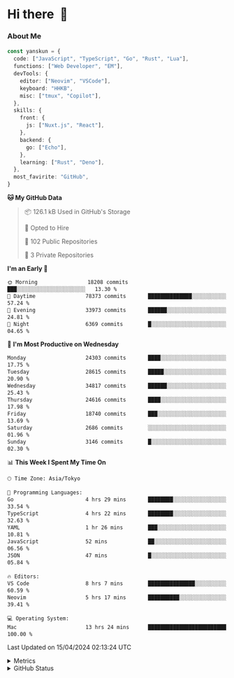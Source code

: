 # Hi there&nbsp; :wave:

### About Me

```ts
const yanskun = {
  code: ["JavaScript", "TypeScript", "Go", "Rust", "Lua"],
  functions: ["Web Developer", "EM"],
  devTools: {
    editor: ["Neovim", "VSCode"],
    keyboard: "HHKB",
    misc: ["tmux", "Copilot"],
  },
  skills: {
    front: {
      js: ["Nuxt.js", "React"],
    },
    backend: {
      go: ["Echo"],
    },
    learning: ["Rust", "Deno"],
  },
  most_favirite: "GitHub",
}
```

<!--START_SECTION:waka-->
**🐱 My GitHub Data** 

> 📦 126.1 kB Used in GitHub's Storage 
 > 
> 💼 Opted to Hire
 > 
> 📜 102 Public Repositories 
 > 
> 🔑 3 Private Repositories 
 > 
**I'm an Early 🐤** 

```text
🌞 Morning                18208 commits       ███░░░░░░░░░░░░░░░░░░░░░░   13.30 % 
🌆 Daytime                78373 commits       ██████████████░░░░░░░░░░░   57.24 % 
🌃 Evening                33973 commits       ██████░░░░░░░░░░░░░░░░░░░   24.81 % 
🌙 Night                  6369 commits        █░░░░░░░░░░░░░░░░░░░░░░░░   04.65 % 
```
📅 **I'm Most Productive on Wednesday** 

```text
Monday                   24303 commits       ████░░░░░░░░░░░░░░░░░░░░░   17.75 % 
Tuesday                  28615 commits       █████░░░░░░░░░░░░░░░░░░░░   20.90 % 
Wednesday                34817 commits       ██████░░░░░░░░░░░░░░░░░░░   25.43 % 
Thursday                 24616 commits       ████░░░░░░░░░░░░░░░░░░░░░   17.98 % 
Friday                   18740 commits       ███░░░░░░░░░░░░░░░░░░░░░░   13.69 % 
Saturday                 2686 commits        ░░░░░░░░░░░░░░░░░░░░░░░░░   01.96 % 
Sunday                   3146 commits        █░░░░░░░░░░░░░░░░░░░░░░░░   02.30 % 
```


📊 **This Week I Spent My Time On** 

```text
🕑︎ Time Zone: Asia/Tokyo

💬 Programming Languages: 
Go                       4 hrs 29 mins       ████████░░░░░░░░░░░░░░░░░   33.54 % 
TypeScript               4 hrs 22 mins       ████████░░░░░░░░░░░░░░░░░   32.63 % 
YAML                     1 hr 26 mins        ███░░░░░░░░░░░░░░░░░░░░░░   10.81 % 
JavaScript               52 mins             ██░░░░░░░░░░░░░░░░░░░░░░░   06.56 % 
JSON                     47 mins             █░░░░░░░░░░░░░░░░░░░░░░░░   05.84 % 

🔥 Editors: 
VS Code                  8 hrs 7 mins        ███████████████░░░░░░░░░░   60.59 % 
Neovim                   5 hrs 17 mins       ██████████░░░░░░░░░░░░░░░   39.41 % 

💻 Operating System: 
Mac                      13 hrs 24 mins      █████████████████████████   100.00 % 
```


 Last Updated on 15/04/2024 02:13:24 UTC
<!--END_SECTION:waka-->

<details>
  <summary>Metrics</summary>
  <img src="https://github.com/yanskun/yanskun/blob/main/github-metrics.svg" alt="Metrics">
</details>

<details>
  <summary>GitHub Status</summary>
  <picture>
    <source media="(prefers-color-scheme: dark)" srcset="https://raw.githubusercontent.com/yanskun/yanskun/master/profile-summary-card-output/nord_dark/0-profile-details.svg">
   <img src="https://raw.githubusercontent.com/yanskun/yanskun/master/profile-summary-card-output/default/0-profile-details.svg">
  </picture>
  <br>
  <picture>
    <source media="(prefers-color-scheme: dark)" srcset="https://raw.githubusercontent.com/yanskun/yanskun/master/profile-summary-card-output/nord_dark/1-repos-per-language.svg">
   <img src="https://raw.githubusercontent.com/yanskun/yanskun/master/profile-summary-card-output/default/1-repos-per-language.svg">
  </picture>
  <picture>
    <source media="(prefers-color-scheme: dark)" srcset="https://raw.githubusercontent.com/yanskun/yanskun/master/profile-summary-card-output/nord_dark/2-most-commit-language.svg">
   <img src="https://raw.githubusercontent.com/yanskun/yanskun/master/profile-summary-card-output/default/2-most-commit-language.svg">
  </picture>
  <br>
  <picture>
    <source media="(prefers-color-scheme: dark)" srcset="https://raw.githubusercontent.com/yanskun/yanskun/master/profile-summary-card-output/nord_dark/3-stats.svg">
   <img src="https://raw.githubusercontent.com/yanskun/yanskun/master/profile-summary-card-output/default/3-stats.svg">
  </picture>
  <picture>
    <source media="(prefers-color-scheme: dark)" srcset="https://raw.githubusercontent.com/yanskun/yanskun/master/profile-summary-card-output/nord_dark/4-productive-time.svg">
   <img src="https://raw.githubusercontent.com/yanskun/yanskun/master/profile-summary-card-output/default/4-productive-time.svg">
  </picture>
</details>
